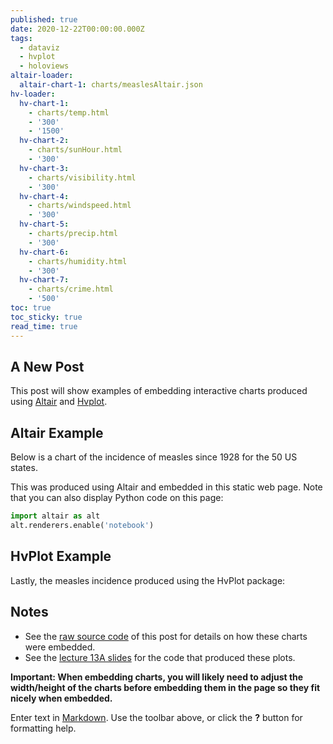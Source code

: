 ```yaml
---
published: true
date: 2020-12-22T00:00:00.000Z
tags:
  - dataviz
  - hvplot
  - holoviews
altair-loader:
  altair-chart-1: charts/measlesAltair.json
hv-loader:
  hv-chart-1:
    - charts/temp.html
    - '300'
    - '1500'
  hv-chart-2:
    - charts/sunHour.html
    - '300'
  hv-chart-3:
    - charts/visibility.html
    - '300'
  hv-chart-4:
    - charts/windspeed.html
    - '300'
  hv-chart-5:
    - charts/precip.html
    - '300'
  hv-chart-6:
    - charts/humidity.html
    - '300'
  hv-chart-7:
    - charts/crime.html
    - '500'
toc: true
toc_sticky: true
read_time: true
---
```



## A New Post

This post will show examples of embedding interactive charts produced using [Altair](https://altair-viz.github.io) and [Hvplot](https://hvplot.pyviz.org/).

## Altair Example

Below is a chart of the incidence of measles since 1928 for the 50 US states.

<div id="altair-chart-1"></div>

This was produced using Altair and embedded in this static web page. Note that you can also display Python code on this page:

```python
import altair as alt
alt.renderers.enable('notebook')
```

## HvPlot Example

Lastly, the measles incidence produced using the HvPlot package:

<div id="hv-chart-1"></div>

<div id="hv-chart-2"></div>
<div id="hv-chart-3"></div>
<div id="hv-chart-4"></div>
<div id="hv-chart-5"></div>
<div id="hv-chart-6"></div>

<div id="hv-chart-7"></div>

## Notes

- See the [raw source code](https://raw.githubusercontent.com/MUSA-550-Fall-2020/github-pages-starter/master/_posts/2019-04-13-measles-charts.md) of this post for details on how these charts were embedded.
- See the [lecture 13A slides](https://github.com/MUSA-550-Fall-2020/week-13/blob/master/lecture-13A.ipynb) for the code that produced these plots.

**Important: When embedding charts, you will likely need to adjust the width/height of the charts before embedding them in the page so they fit nicely when embedded.**

Enter text in [Markdown](http://daringfireball.net/projects/markdown/). Use the toolbar above, or click the **?** button for formatting help.
